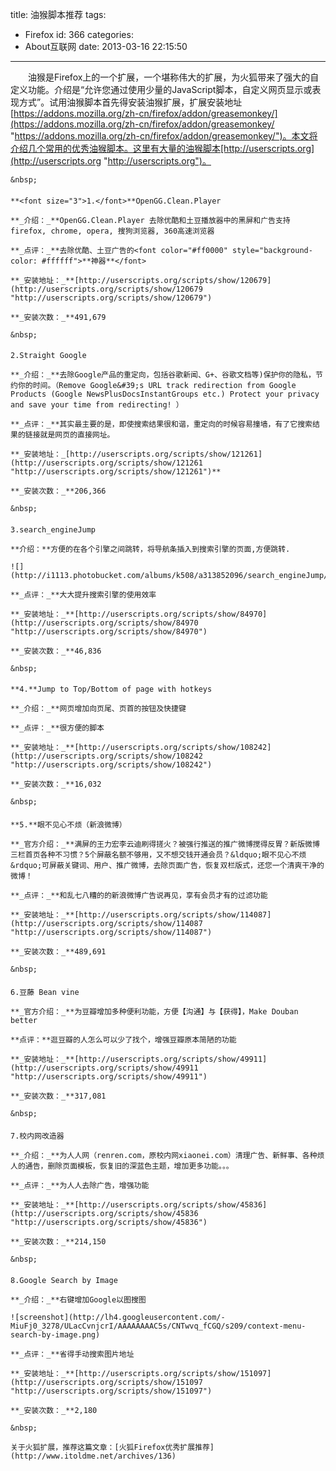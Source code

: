 title: 油猴脚本推荐
tags:
  - Firefox
id: 366
categories:
  - About互联网
date: 2013-03-16 22:15:50
---

　　油猴是Firefox上的一个扩展，一个堪称伟大的扩展，为火狐带来了强大的自定义功能。介绍是&ldquo;允许您通过使用少量的JavaScript脚本，自定义网页显示或表现方式&rdquo;。试用油猴脚本首先得安装油猴扩展，扩展安装地址[https://addons.mozilla.org/zh-cn/firefox/addon/greasemonkey/](https://addons.mozilla.org/zh-cn/firefox/addon/greasemonkey/ "https://addons.mozilla.org/zh-cn/firefox/addon/greasemonkey/")。本文将介绍几个常用的优秀油猴脚本。这里有大量的油猴脚本[http://userscripts.org](http://userscripts.org "http://userscripts.org")。

	&nbsp;

#### 
	**<font size="3">1.</font>**OpenGG.Clean.Player

	**_介绍：_**OpenGG.Clean.Player 去除优酷和土豆播放器中的黑屏和广告支持firefox, chrome, opera, 搜狗浏览器, 360高速浏览器

	**_点评：_**去除优酷、土豆广告的<font color="#ff0000" style="background-color: #ffffff">**神器**</font>

	**_安装地址：_**[http://userscripts.org/scripts/show/120679](http://userscripts.org/scripts/show/120679 "http://userscripts.org/scripts/show/120679")

	**_安装次数：_**491,679

	&nbsp;

#### 
	2.Straight Google

	**_介绍：_**去除Google产品的重定向，包括谷歌新闻、G+、谷歌文档等)保护你的隐私，节约你的时间。（Remove Google&#39;s URL track redirection from Google Products (Google NewsPlusDocsInstantGroups etc.) Protect your privacy and save your time from redirecting! ）

	**_点评：_**其实最主要的是，即使搜索结果很和谐，重定向的时候容易撞墙，有了它搜索结果的链接就是网页的直接网址。

	**_安装地址：_[http://userscripts.org/scripts/show/121261](http://userscripts.org/scripts/show/121261 "http://userscripts.org/scripts/show/121261")**

	**_安装次数：_**206,366

	&nbsp;

#### 
	3.search_engineJump

	**介绍：**方便的在各个引擎之间跳转，将导航条插入到搜索引擎的页面,方便跳转.

	![](http://i1113.photobucket.com/albums/k508/a313852096/search_engineJump/6fc025c4.jpg)

	**_点评：_**大大提升搜索引擎的使用效率

	**_安装地址：_**[http://userscripts.org/scripts/show/84970](http://userscripts.org/scripts/show/84970 "http://userscripts.org/scripts/show/84970")

	**_安装次数：_**46,836

	&nbsp;

#### 
	**4.**Jump to Top/Bottom of page with hotkeys

	**_介绍：_**网页增加向页尾、页首的按钮及快捷键

	**_点评：_**很方便的脚本

	**_安装地址：_**[http://userscripts.org/scripts/show/108242](http://userscripts.org/scripts/show/108242 "http://userscripts.org/scripts/show/108242")

	**_安装次数：_**16,032

	&nbsp;

#### 
	**5.**眼不见心不烦（新浪微博）

	**_官方介绍：_**满屏的王力宏李云迪刷得搓火？被强行推送的推广微博搅得反胃？新版微博三栏首页各种不习惯？5个屏蔽名额不够用，又不想交钱开通会员？&ldquo;眼不见心不烦&rdquo;可屏蔽关键词、用户、推广微博，去除页面广告，恢复双栏版式，还您一个清爽干净的微博！

	**_点评：_**和乱七八糟的的新浪微博广告说再见，享有会员才有的过滤功能

	**_安装地址：_**[http://userscripts.org/scripts/show/114087](http://userscripts.org/scripts/show/114087 "http://userscripts.org/scripts/show/114087")

	**_安装次数：_**489,691

	&nbsp;

#### 
	6.豆藤 Bean vine

	**_官方介绍：_**为豆瓣增加多种便利功能，方便【沟通】与【获得】，Make Douban better

	**点评：**逛豆瓣的人怎么可以少了找个，增强豆瓣原本简陋的功能

	**_安装地址：_**[http://userscripts.org/scripts/show/49911](http://userscripts.org/scripts/show/49911 "http://userscripts.org/scripts/show/49911")

	**_安装次数：_**317,081

	&nbsp;

#### 
	7.校内网改造器

	**_介绍：_**为人人网（renren.com，原校内网xiaonei.com）清理广告、新鲜事、各种烦人的通告，删除页面模板，恢复旧的深蓝色主题，增加更多功能。。。

	**_点评：_**为人人去除广告，增强功能

	**_安装地址：_**[http://userscripts.org/scripts/show/45836](http://userscripts.org/scripts/show/45836 "http://userscripts.org/scripts/show/45836")

	**_安装次数：_**214,150

	&nbsp;

#### 
	8.Google Search by Image

	**_介绍：_**右键增加Google以图搜图

	![screenshot](http://lh4.googleusercontent.com/-MiuFj0_3278/ULacCvnjcrI/AAAAAAAAC5s/CNTwvq_fCGQ/s209/context-menu-search-by-image.png)

	**_点评：_**省得手动搜索图片地址

	**_安装地址：_**[http://userscripts.org/scripts/show/151097](http://userscripts.org/scripts/show/151097 "http://userscripts.org/scripts/show/151097")

	**_安装次数：_**2,180

	&nbsp;

	关于火狐扩展，推荐这篇文章：[火狐Firefox优秀扩展推荐](http://www.itoldme.net/archives/136)